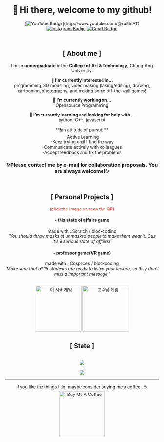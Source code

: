 <div align="center">
  
# 👋 Hi there, welcome to my github!

<!--
**codingsuhyun/codingsuhyun** is a ✨ _special_ ✨ repository because its `README.md` (this file) appears on your GitHub profile.

Here are some ideas to get you started:
-->


[![YouTube Badge](https://img.shields.io/badge/-@su8inAT-c4302b?style=flat-square&labelColor=c4302b&logo=youtube&logoColor=white&link=[https://www.youtube.com/channel/UCQXt2DMbgcjO5xpAd0cFS8A](http://www.youtube.com/@su8inAT))](http://www.youtube.com/@su8inAT)
[![Instagram Badge](https://img.shields.io/badge/-@sooo0oo__h-833AB4?style=flat-square&labelColor=833AB4&logo=instagram&logoColor=white&link=https://instagram.com/maddhruv)](https://instagram.com/sooo0oo__h) 
[![Gmail Badge](https://img.shields.io/badge/tngus6053@gmail.com-c14438?style=flat-square&logo=Gmail&logoColor=white&link=mailto:dhruvjainpenny@gmail.com)](mailto:tngus6053@gmail.com)



<br>

## [ About me ]
I'm an **undergraduate** in the **College of Art & Technology**, Chung-Ang University. 

**🤔 I'm currently interested in...**
<br>programming, 3D modeling, video making (taking/editing), drawing, cartooning, photography, and making some off-the-wall games!

**🔭 I’m currently working on...**
<br>Opensource Programming
 
**🌱 I’m currently learning and looking for help with...**
<br>python, C++, javascript

**❗an attitude of pursuit **
<br>
-Active Learning<br>
-Keep trying until I find the way<br>
-Communicate actively with colleagues<br>
-Accept feedback and fix the problems<br>
### ✨Please contact me by e-mail for collaboration proposals. You are always welcome!✨
<br>

## [ Personal Projects ]

<span style="color:red;">(click the image or scan the QR)</span>



<!-- 이미지 -->

#### - this state of affairs game
made with : Scratch / blockcoding<br>
_'You should throw masks at unmasked people to make them wear it. Cuz it's a serious state of affairs!'_
<br>

#### - professor game(VR game)
made with : Cospaces / blockcoding<br>
_'Make sure that all 15 students are ready to listen your lecture, so they don't miss a important message.'_
<br>
<br>

<a href="https://scratch.mit.edu/projects/538070716">
  <img src=https://puffy-camp-2ba.notion.site/image/https%3A%2F%2Fprod-files-secure.s3.us-west-2.amazonaws.com%2F57ad375c-06dd-4a74-980b-0a73388b769a%2F85e771fb-036e-4814-8408-32e70f89ae13%2F%25E1%2584%258B%25E1%2585%25B5%25E1%2584%2589%25E1%2585%25B5%25E1%2584%2580%25E1%2585%25AE%25E1%2586%25A8%25E1%2584%2580%25E1%2585%25A6%25E1%2584%258B%25E1%2585%25B5%25E1%2586%25B71.png?table=block&id=14643053-5336-80c9-9636-e1b8e5c61c43&spaceId=57ad375c-06dd-4a74-980b-0a73388b769a&width=480&userId=&cache=v2 alt="이 시국 게임" width="150px" height="150px" />
</a>

<a href="https://edu.cospaces.io/UNU-ACW">
  <img src=https://puffy-camp-2ba.notion.site/image/https%3A%2F%2Fprod-files-secure.s3.us-west-2.amazonaws.com%2F57ad375c-06dd-4a74-980b-0a73388b769a%2Ffe67baf3-eb69-4253-a08c-30a42bdfe7a5%2FFinal_Project(Real)_QR.png?table=block&id=14643053-5336-8076-b15b-e04d38bcac17&spaceId=57ad375c-06dd-4a74-980b-0a73388b769a&width=480&userId=&cache=v2 alt="교수님 게임" width="150px" height="150px" />
</a>




## [ State ]

<br>
</div>
<!-- hit -->
<div align="center">
<a href="https://hits.seeyoufarm.com"><img src="https://hits.seeyoufarm.com/api/count/incr/badge.svg?url=https%3A%2F%2Fgithub.com%2Fcodingsuhyun&count_bg=%23717FE3&title_bg=%23000000&icon=awesomelists.svg&icon_color=%23E7E7E7&title=hits&edge_flat=false"/></a>
<br>
<br>

<!-- 깃허브 통계 -->
<picture>
  <source
    srcset="https://github-readme-stats.vercel.app/api?username=codingsuhyun&show_icons=true&theme=dark"
    media="(prefers-color-scheme: dark)"
  />
  <source
    srcset="https://github-readme-stats.vercel.app/api?username=codingsuhyun&show_icons=true"
    media="(prefers-color-scheme: light), (prefers-color-scheme: no-preference)"
  />
  <img src="https://github-readme-stats.vercel.app/api?username=codingsuhyun&show_icons=true" />
</picture>

<br>

------
if you like the things I do, maybe consider buying me a coffee...☕️<br>
<a href="https://buymeacoffee.com/codingsuhyun" target="_blank"><img src="https://cdn.buymeacoffee.com/buttons/v2/default-red.png" alt="Buy Me A Coffee" width="150" ></a>

